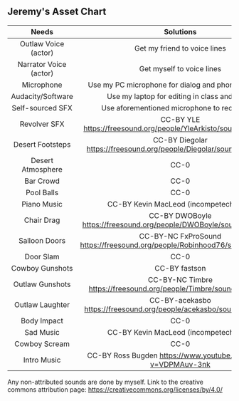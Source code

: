 ## Jeremy's Asset Chart
|Needs                    | Solutions                                          |
|:-----------------------:|:--------------------------------------------------:|
|Outlaw Voice (actor)     |Get my friend to voice lines                        |
|Narrator Voice (actor)   |Get myself to voice lines                           |
|Microphone               |Use my PC microphone for dialog and phone for others|
|Audacity/Software        |Use my laptop for editing in class and on go        |
|Self-sourced SFX         |Use aforementioned microphone to record SFX         |
|Revolver SFX             |CC-BY YLE https://freesound.org/people/YleArkisto/sounds/320134/|
|Desert Footsteps         |CC-BY Diegolar https://freesound.org/people/Diegolar/sounds/411771/|
|Desert Atmosphere        |CC-0                                                |
|Bar Crowd                |CC-0                                                |
|Pool Balls               |CC-0                                                |
|Piano Music              |CC-BY Kevin MacLeod (incompetech.com)               |
|Chair Drag               |CC-BY DWOBoyle https://freesound.org/people/DWOBoyle/sounds/147010/|
|Salloon Doors            |CC-BY-NC FxProSound https://freesound.org/people/Robinhood76/sounds/60555/|
|Door Slam                |CC-0                                                |
|Cowboy Gunshots          |CC-BY fastson                                       |
|Outlaw Gunshots          |CC-BY-NC Timbre https://freesound.org/people/Timbre/sounds/370308/|
|Outlaw Laughter          |CC-BY-acekasbo https://freesound.org/people/acekasbo/sounds/120757/|
|Body Impact              |CC-0                                                |
|Sad Music                |CC-BY Kevin MacLeod (incompetech.com)               |
|Cowboy Scream            |CC-0                                                |
|Intro Music              |CC-BY Ross Bugden https://www.youtube.com/watch?v=VDPMAuv-3nk|

Any non-attributed sounds are done by myself. Link to the creative commons attribution page: https://creativecommons.org/licenses/by/4.0/
